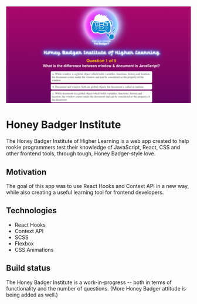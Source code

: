 ![Honey Badger Logo](/src/img/ogimage-honeybadger.jpg)


# Honey Badger Institute

The Honey Badger Institute of Higher Learning is a web app created to help rookie programmers test their knowledge of JavaScript, React, CSS and other frontend tools, through tough, Honey Badger-style love.

## Motivation
The goal of this app was to use React Hooks and Context API in a new way, while also creating a useful learning tool for frontend developers.

## Technologies

* React Hooks
* Context API
* SCSS
* Flexbox
* CSS Animations

## Build status

The Honey Badger Institute is a work-in-progress -- both in terms of functionality and the number of questions. (More Honey Badger attitude is being added as well.)
